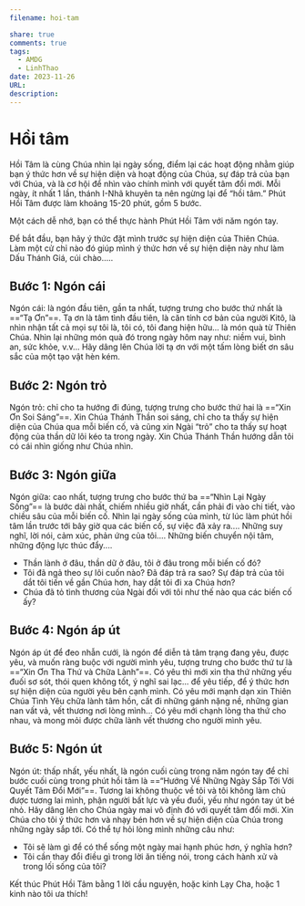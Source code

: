 ```yaml
---
filename: hoi-tam

share: true
comments: true
tags:
  - AMDG
  - LinhThao
date: 2023-11-26
URL: 
description:
---
```

# Hồi tâm

Hồi Tâm là cùng Chúa nhìn lại ngày sống, điểm lại các hoạt động nhằm giúp bạn ý thức hơn về sự hiện diện và hoạt động của Chúa, sự đáp trả của bạn với Chúa, và là cơ hội để nhìn vào chính mình với quyết tâm đổi mới. Mỗi ngày, ít nhất 1 lần, thánh I-Nhã khuyên ta nên ngừng lại để “hồi tâm.” Phút Hồi Tâm được làm khoảng 15-20 phút, gồm 5 bước.

Một cách dễ nhớ, bạn có thể thực hành Phút Hồi Tâm với năm ngón tay.

Để bắt đầu, bạn hãy ý thức đặt mình trước sự hiện diện của Thiên Chúa. Làm một cử chỉ nào đó giúp mình ý thức hơn về sự hiện diện này như làm Dấu Thánh Giá, cúi chào.....

## Bước 1: Ngón cái
Ngón cái: là ngón đầu tiên, gần ta nhất, tượng trưng cho bước thứ nhất là ==“Tạ Ơn”==. Tạ ơn là tâm tình đầu tiên, là căn tính cơ bản của người Kitô, là nhìn nhận tất cả mọi sự tôi là, tôi có, tôi đang hiện hữu... là món quà từ Thiên Chúa. Nhìn lại những món quà đó trong ngày hôm nay như: niềm vui, bình an, sức khỏe, v.v... Hãy dâng lên Chúa lời tạ ơn với một tấm lòng biết ơn sâu sắc của một tạo vật hèn kém.

## Bước 2: Ngón trỏ
Ngón trỏ: chỉ cho ta hướng đi đúng, tượng trưng cho bước thứ hai là ==“Xin Ơn Soi Sáng”==. Xin Chúa Thánh Thần soi sáng, chỉ cho ta thấy sự hiện diện của Chúa qua mỗi biến cố, và cũng xin Ngài “trỏ” cho ta thấy sự hoạt động của thần dữ lôi kéo ta trong ngày. Xin Chúa Thánh Thần hướng dẫn tôi có cái nhìn giống như Chúa nhìn.

## Bước 3: Ngón giữa
Ngón giữa: cao nhất, tượng trưng cho bước thứ ba ==“Nhìn Lại Ngày Sống”== là bước dài nhất, chiếm nhiều giờ nhất, cần phải đi vào chi tiết, vào chiều sâu của mỗi biến cố. Nhìn lại ngày sống của mình, từ lúc làm phút hồi tâm lần trước tới bây giờ qua các biến cố, sự việc đã xảy ra.... Những suy nghĩ, lời nói, cảm xúc, phản ứng của tôi.... Những biến chuyển nội tâm, những động lực thúc đẩy....

- Thần lành ở đâu, thần dữ ở đâu, tôi ở đâu trong mỗi biến cố đó?
- Tôi đã ngả theo sự lôi cuốn nào? Đã đáp trả ra sao? Sự đáp trả của tôi dắt tôi tiến về gần Chúa hơn, hay dắt tôi đi xa Chúa hơn?
- Chúa đã tỏ tình thương của Ngài đối với tôi như thế nào qua các biến cố ấy?

## Bước 4: Ngón áp út
Ngón áp út để đeo nhẫn cưới, là ngón để diễn tả tâm trạng đang yêu, được yêu, và muốn ràng buộc với người mình yêu, tượng trưng cho bước thứ tư là ==“Xin Ơn Tha Thứ và Chữa Lành”==. Có yêu thì mới xin tha thứ những yếu đuối sơ sót, thói quen không tốt, ý nghĩ sai lạc... để yêu tiếp, để ý thức hơn sự hiện diện của người yêu bên cạnh mình. Có yêu mới mạnh dạn xin Thiên Chúa Tình Yêu chữa lành tâm hồn, cất đi những gánh nặng nề, những gian nan vất vả, vết thương nơi lòng mình... Có yêu mới chạnh lòng tha thứ cho nhau, và mong mỏi được chữa lành vết thương cho người mình yêu. 

## Bước 5: Ngón út
Ngón út: thấp nhất, yếu nhất, là ngón cuối cùng trong năm ngón tay để chỉ bước cuối cùng trong phút hồi tâm là ==“Hướng Về Những Ngày Sắp Tới Với Quyết Tâm Đổi Mới”==. Tương lai không thuộc về tôi và tôi không làm chủ được tương lai mình, phận người bất lực và yếu đuối, yếu như ngón tay út bé nhỏ. Hãy dâng lên cho Chúa ngày mai vô định đó với quyết tâm đổi mới. Xin Chúa cho tôi ý thức hơn và nhạy bén hơn về sự hiện diện của Chúa trong những ngày sắp tới.
Có thể tự hỏi lòng mình những câu như:

- Tôi sẽ làm gì để có thể sống một ngày mai hạnh phúc hơn, ý nghĩa hơn?
- Tôi cần thay đổi điều gì trong lời ăn tiếng nói, trong cách hành xử và trong lối sống của tôi?

Kết thúc Phút Hồi Tâm bằng 1 lời cầu nguyện, hoặc kinh Lạy Cha, hoặc 1 kinh nào tôi ưa thích!
